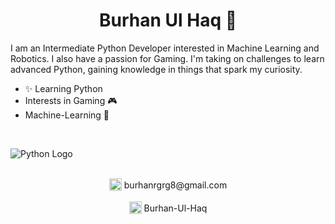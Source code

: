 <h1 align="center">Burhan Ul Haq 👋</h1>

I am an Intermediate Python Developer interested in Machine Learning and Robotics. I also have a passion for Gaming. I'm taking on challenges to learn advanced Python, gaining knowledge in things that spark my curiosity.

+ ✨ Learning Python
+ Interests in Gaming 🎮
+ Machine-Learning 🧠

<br>

![Python Logo](https://upload.wikimedia.org/wikipedia/commons/c/c3/Python-logo-notext.svg)

<br>

<div align="center">
  <a href="mailto:burhanrgrg8@gmail.com" style="text-decoration: none;">
    <img src="https://upload.wikimedia.org/wikipedia/commons/8/8d/Google_Mail_icon_%282020%29.svg" alt="Gmail Logo" width="20" height="20" style="vertical-align: middle;"/>
    <span style="vertical-align: middle;">burhanrgrg8@gmail.com</span>
  </a>
</div>

<br>

<div align="center">
  <a href="https://www.linkedin.com/in/burhan-ul-haqq" style="text-decoration: none;">
    <img src="https://upload.wikimedia.org/wikipedia/commons/c/ca/LinkedIn_logo_initials.png" alt="LinkedIn Logo" width="20" height="20" style="vertical-align: middle;"/>
    <span style="vertical-align: middle;">Burhan-Ul-Haq</span>
  </a>
</div>
